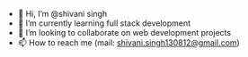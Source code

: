 - 👋 Hi, I’m @shivani singh
- 🌱 I’m currently learning full stack development
- 💞️ I’m looking to collaborate on web development projects
- 📫 How to reach me (mail: shivani.singh130812@gmail.com)

<!---
shivani13singh/shivani13singh is a ✨ special ✨ repository because its `README.md` (this file) appears on your GitHub profile.
You can click the Preview link to take a look at your changes.
--->
